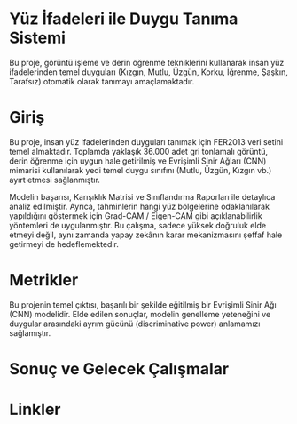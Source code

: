 # Yüz İfadeleri ile Duygu Tanıma Sistemi 
Bu proje, görüntü işleme ve derin öğrenme tekniklerini kullanarak insan yüz ifadelerinden temel duyguları (Kızgın, Mutlu, Üzgün, Korku, İğrenme, Şaşkın, Tarafsız) otomatik olarak tanımayı amaçlamaktadır. 

# Giriş
Bu proje, insan yüz ifadelerinden duyguları tanımak için FER2013 veri setini temel almaktadır. Toplamda yaklaşık 36.000 adet gri tonlamalı görüntü, derin öğrenme için uygun hale getirilmiş ve Evrişimli Sinir Ağları (CNN) mimarisi kullanılarak yedi temel duygu sınıfını (Mutlu, Üzgün, Kızgın vb.) ayırt etmesi sağlanmıştır.

Modelin başarısı, Karışıklık Matrisi ve Sınıflandırma Raporları ile detaylıca analiz edilmiştir. Ayrıca, tahminlerin hangi yüz bölgelerine odaklanılarak yapıldığını göstermek için Grad-CAM / Eigen-CAM gibi açıklanabilirlik yöntemleri de uygulanmıştır. Bu çalışma, sadece yüksek doğruluk elde etmeyi değil, aynı zamanda yapay zekânın karar mekanizmasını şeffaf hale getirmeyi de hedeflemektedir.

# Metrikler
Bu projenin temel çıktısı, başarılı bir şekilde eğitilmiş bir Evrişimli Sinir Ağı (CNN) modelidir. Elde edilen sonuçlar, modelin genelleme yeteneğini ve duygular arasındaki ayrım gücünü (discriminative power) anlamamızı sağlamıştır. 

# Sonuç ve Gelecek Çalışmalar


# Linkler



